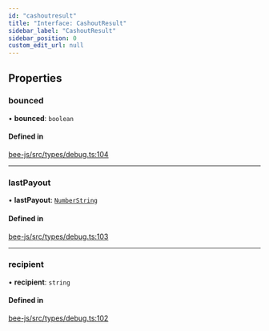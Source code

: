 ```yaml
---
id: "cashoutresult"
title: "Interface: CashoutResult"
sidebar_label: "CashoutResult"
sidebar_position: 0
custom_edit_url: null
---
```


## Properties

### bounced

• **bounced**: `boolean`

#### Defined in

[bee-js/src/types/debug.ts:104](https://github.com/ethersphere/bee-js/blob/5b112bf/src/types/debug.ts#L104)

___

### lastPayout

• **lastPayout**: [`NumberString`](../types/numberstring.md)

#### Defined in

[bee-js/src/types/debug.ts:103](https://github.com/ethersphere/bee-js/blob/5b112bf/src/types/debug.ts#L103)

___

### recipient

• **recipient**: `string`

#### Defined in

[bee-js/src/types/debug.ts:102](https://github.com/ethersphere/bee-js/blob/5b112bf/src/types/debug.ts#L102)
